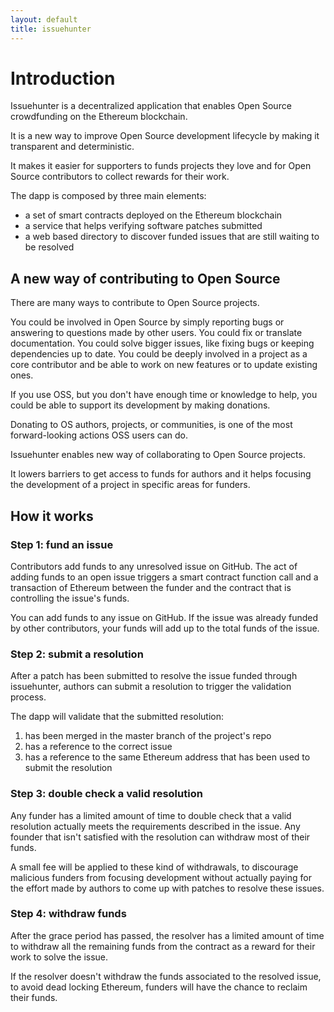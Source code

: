 ```yaml
---
layout: default
title: issuehunter
---
```


# Introduction

Issuehunter is a decentralized application that enables Open Source crowdfunding
on the Ethereum blockchain.

It is a new way to improve Open Source development lifecycle by making it
transparent and deterministic.

It makes it easier for supporters to funds projects they love and for Open
Source contributors to collect rewards for their work.

The dapp is composed by three main elements:

* a set of smart contracts deployed on the Ethereum blockchain
* a service that helps verifying software patches submitted
* a web based directory to discover funded issues that are still waiting to be
  resolved

## A new way of contributing to Open Source

There are many ways to contribute to Open Source projects.

You could be involved in Open Source by simply reporting bugs or answering to
questions made by other users. You could fix or translate documentation. You
could solve bigger issues, like fixing bugs or keeping dependencies up to date.
You could be deeply involved in a project as a core contributor and be able to
work on new features or to update existing ones.

If you use OSS, but you don't have enough time or knowledge to help, you could
be able to support its development by making donations.

Donating to OS authors, projects, or communities, is one of the most
forward-looking actions OSS users can do.

Issuehunter enables new way of collaborating to Open Source projects.

It lowers barriers to get access to funds for authors and it helps focusing the
development of a project in specific areas for funders.

## How it works

### Step 1: fund an issue

Contributors add funds to any unresolved issue on GitHub. The act of adding
funds to an open issue triggers a smart contract function call and a transaction
of Ethereum between the funder and the contract that is controlling the issue's
funds.

You can add funds to any issue on GitHub. If the issue was already funded by
other contributors, your funds will add up to the total funds of the issue.

### Step 2: submit a resolution

After a patch has been submitted to resolve the issue funded through
issuehunter, authors can submit a resolution to trigger the validation process.

The dapp will validate that the submitted resolution:

1. has been merged in the master branch of the project's repo
1. has a reference to the correct issue
1. has a reference to the same Ethereum address that has been used to submit the
  resolution

### Step 3: double check a valid resolution

Any funder has a limited amount of time to double check that a valid resolution
actually meets the requirements described in the issue. Any founder that isn't
satisfied with the resolution can withdraw most of their funds.

A small fee will be applied to these kind of withdrawals, to discourage
malicious funders from focusing development without actually paying for the
effort made by authors to come up with patches to resolve these issues.

### Step 4: withdraw funds

After the grace period has passed, the resolver has a limited amount of time to
withdraw all the remaining funds from the contract as a reward for their work to
solve the issue.

If the resolver doesn't withdraw the funds associated to the resolved issue, to
avoid dead locking Ethereum, funders will have the chance to reclaim their
funds.
